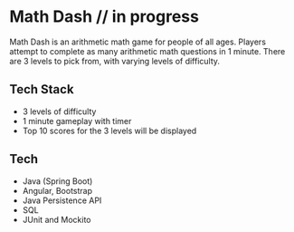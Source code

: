 # Math Dash // in progress
Math Dash is an arithmetic math game for people of all ages. Players attempt to complete as many arithmetic math questions in 1 minute. There are 3 levels to pick from, with varying levels of difficulty. 

## Tech Stack
- 3 levels of difficulty
- 1 minute gameplay with timer
- Top 10 scores for the 3 levels will be displayed 

## Tech
- Java (Spring Boot)
- Angular, Bootstrap
- Java Persistence API
- SQL
- JUnit and Mockito

